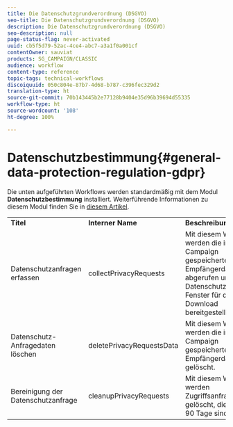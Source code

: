 ```yaml
---
title: Die Datenschutzgrundverordnung (DSGVO)
seo-title: Die Datenschutzgrundverordnung (DSGVO)
description: Die Datenschutzgrundverordnung (DSGVO)
seo-description: null
page-status-flag: never-activated
uuid: cb5f5d79-52ac-4ce4-abc7-a3a1f0a001cf
contentOwner: sauviat
products: SG_CAMPAIGN/CLASSIC
audience: workflow
content-type: reference
topic-tags: technical-workflows
discoiquuid: 050c804e-87b7-4d68-b787-c396fec329d2
translation-type: ht
source-git-commit: 70b143445b2e77128b9404e35d96b39694d55335
workflow-type: ht
source-wordcount: '108'
ht-degree: 100%

---
```



# Datenschutzbestimmung{#general-data-protection-regulation-gdpr}

Die unten aufgeführten Workflows werden standardmäßig mit dem Modul **Datenschutzbestimmung** installiert. Weiterführende Informationen zu diesem Modul finden Sie in [diesem Artikel](https://helpx.adobe.com/de/campaign/kb/acc-privacy.html).

<table> 
 <tbody> 
  <tr> 
   <td> <strong>Titel</strong><br /> </td> 
   <td> <strong>Interner Name</strong><br /> </td> 
   <td> <strong>Beschreibung</strong><br /> </td> 
  </tr> 
  <tr> 
   <td> <span class="uicontrol">Datenschutzanfragen erfassen</span> <br /> </td> 
   <td> <span class="uicontrol">collectPrivacyRequests</span> <br /> </td> 
   <td> Mit diesem Workflow werden die in Adobe Campaign gespeicherten Empfängerdaten abgerufen und im Datenschutzanfrage-Fenster für den Download bereitgestellt.<br /> </td> 
  </tr> 
  <tr> 
   <td> <span class="uicontrol">Datenschutz-Anfragedaten löschen</span> <br /> </td> 
   <td> <span class="uicontrol">deletePrivacyRequestsData</span> <br /> </td> 
   <td> Mit diesem Workflow werden die in Adobe Campaign gespeicherten Empfängerdaten gelöscht.<br /> </td> 
  </tr> 
  <tr> 
   <td> <span class="uicontrol">Bereinigung der Datenschutzanfrage</span> <br /> </td> 
   <td> <span class="uicontrol">cleanupPrivacyRequests</span> <br /> </td> 
   <td> Mit diesem Workflow werden Zugriffsanfragen gelöscht, die älter als 90 Tage sind.<br /> </td> 
  </tr> 
 </tbody> 
</table>

